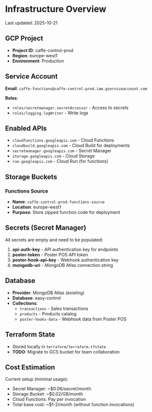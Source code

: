 # Infrastructure Overview

Last updated: 2025-10-21

## GCP Project

- **Project ID**: caffe-control-prod
- **Region**: europe-west1
- **Environment**: Production

## Service Account

**Email**: `caffe-functions@caffe-control-prod.iam.gserviceaccount.com`

**Roles**:
- `roles/secretmanager.secretAccessor` - Access to secrets
- `roles/logging.logWriter` - Write logs

## Enabled APIs

- `cloudfunctions.googleapis.com` - Cloud Functions
- `cloudbuild.googleapis.com` - Cloud Build for deployments
- `secretmanager.googleapis.com` - Secret Manager
- `storage.googleapis.com` - Cloud Storage
- `run.googleapis.com` - Cloud Run (for functions)

## Storage Buckets

### Functions Source
- **Name**: `caffe-control-prod-functions-source`
- **Location**: europe-west1
- **Purpose**: Store zipped function code for deployment

## Secrets (Secret Manager)

All secrets are empty and need to be populated:

1. **api-auth-key** - API authentication key for endpoints
2. **poster-token** - Poster POS API token
3. **poster-hook-api-key** - Webhook authentication key
4. **mongodb-uri** - MongoDB Atlas connection string

## Database

- **Provider**: MongoDB Atlas (existing)
- **Database**: easy-control
- **Collections**:
  - `transactions` - Sales transactions
  - `products` - Products catalog
  - `poster-hooks-data` - Webhook data from Poster POS

## Terraform State

- Stored locally in `terraform/terraform.tfstate`
- **TODO**: Migrate to GCS bucket for team collaboration

## Cost Estimation

Current setup (minimal usage):
- Secret Manager: ~$0.06/secret/month
- Storage Bucket: ~$0.02/GB/month
- Cloud Functions: Pay per invocation
- Total base cost: ~$1-2/month (without function invocations)
